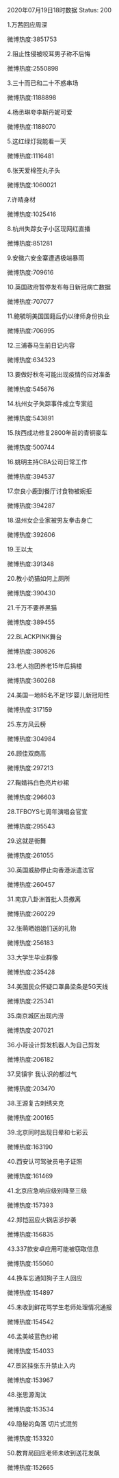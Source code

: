 2020年07月19日18时数据
Status: 200

1.万茜回应周深

微博热度:3851753

2.阻止性侵被咬耳男子称不后悔

微博热度:2550898

3.三十而已和二十不惑串场

微博热度:1188898

4.杨丞琳夸李斯丹妮可爱

微博热度:1188070

5.这红绿灯我能看一天

微博热度:1116481

6.张天爱棉签丸子头

微博热度:1060021

7.许晴身材

微博热度:1025416

8.杭州失踪女子小区现网红直播

微博热度:851281

9.安徽六安金寨遭遇极端暴雨

微博热度:709616

10.英国政府暂停发布每日新冠病亡数据

微博热度:707077

11.鲍毓明美国国籍后仍以律师身份执业

微博热度:706995

12.三浦春马生前日记内容

微博热度:634323

13.要做好秋冬可能出现疫情的应对准备

微博热度:545676

14.杭州女子失踪事件成立专案组

微博热度:543891

15.陕西成功修复2800年前的青铜豪车

微博热度:500744

16.姚明主持CBA公司日常工作

微博热度:394537

17.奈良小鹿到餐厅讨食物被婉拒

微博热度:394287

18.温州女企业家被男友拳击身亡

微博热度:392606

19.王以太

微博热度:391348

20.教小奶猫如何上厕所

微博热度:390430

21.千万不要养黑猫

微博热度:389455

22.BLACKPINK舞台

微博热度:380826

23.老人抱团养老15年后捐楼

微博热度:360268

24.美国一地85名不足1岁婴儿新冠阳性

微博热度:317159

25.东方风云榜

微博热度:304984

26.顾佳双商高

微博热度:297213

27.鞠婧祎白色亮片纱裙

微博热度:296603

28.TFBOYS七周年演唱会官宣

微博热度:295543

29.这就是街舞

微博热度:261055

30.英国威胁停止向香港派遣法官

微博热度:260457

31.南京八卦洲首批人员撤离

微博热度:260229

32.张萌晒姐姐们送的礼物

微博热度:256183

33.大学生毕业群像

微博热度:235428

34.美国民众怀疑口罩鼻梁条是5G天线

微博热度:225341

35.南京城区出现内涝

微博热度:207021

36.小哥设计剪发机器人为自己剪发

微博热度:206182

37.吴镇宇 我认识的都过气

微博热度:203470

38.王源复古刺绣夹克

微博热度:200165

39.北京同时出现日晕和七彩云

微博热度:163190

40.西安认可驾驶员电子证照

微博热度:161469

41.北京应急响应级别降至三级

微博热度:157393

42.郑恺回应火锅店涉抄袭

微博热度:156835

43.337款安卓应用可能被窃取信息

微博热度:155060

44.换车忘通知狗子主人回应

微博热度:154897

45.未收到鲜花骂学生老师处理情况通报

微博热度:154542

46.孟美岐蓝色纱裙

微博热度:154033

47.景区挂张东升禁止入内

微博热度:153967

48.张思源淘汰

微博热度:153534

49.隐秘的角落 切片式混剪

微博热度:153320

50.教育局回应老师未收到送花发飙

微博热度:152665

